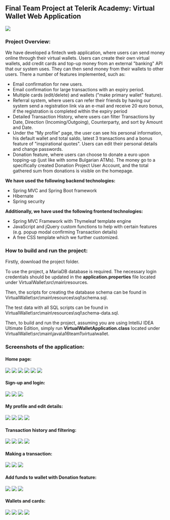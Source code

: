 ## Final Team Project at Telerik Academy: Virtual Wallet Web Application
![](application-screenshots/logo.PNG)


### Project Overview: 
We have developed a fintech web application, where users can send money online through their virtual wallets. Users can create their own virtual wallets, add credit cards and top-up money from an external "banking" API that our system uses. They can then send money from their wallets to other users. There a number of features implemented, such as:
* Email confirmation for new users.
* Email confirmation for large transactions with an expiry period.
* Multiple cards (edit/delete) and wallets ("make primary wallet" feature).
* Referral system, where users can refer their friends by having our system send a registration link via an e-mail and receive 20 euro bonus, if the registration is completed within the expiry period
* Detailed Transaction History, where users can filter Transactions by Date, Direction (Incoming/Outgoing), Counterparty, and sort by Amount and Date.
* Under the "My profile" page, the user can see his personal information, his default wallet and total saldo, latest 3 transactions and a bonus feature of "inspirational quotes". Users can edit their personal details and change passwords. 
* Donation feature, where users can choose to donate a euro upon topping-up (just like with some Bulgarian ATMs). The money go to a specifically created Donation Project User Account, and the total gathered sum from donations is visible on the homepage.

**We have used the following backend technologies:**
* Spring MVC and Spring Boot framework
* Hibernate
* Spring security

**Additionally, we have used the following frontend technologies:**
* Spring MVC Framework with Thymeleaf template engine
* JavaScript and jQuery custom functions to help with certain features (e.g. popup modal confirming Transaction details)
* A free CSS template which we further customized.

### How to build and run the project:

Firstly, download the project folder. 

To use the project, a MariaDB database is required. The necessary login credentials should be updated in the **application.properties** file located under VirtualWallet\src\main\resources.

Then, the scripts for creating the database schema can be found in VirtualWallet\src\main\resources\sql\schema.sql.

The test data with all SQL scripts can be found in VirtualWallet\src\main\resources\sql\schema-data.sql.

Then, to build and run the project, assuming you are using IntelliJ IDEA Ultimate Edition, simply run **VirtualWalletApplication.class** located under VirtualWallet\src\main\java\a16team1\virtualwallet.

### Screenshots of the application:

#### Home page:
![](application-screenshots/home/1.PNG)
![](application-screenshots/home/2.PNG)
![](application-screenshots/home/3.PNG)
![](application-screenshots/home/4.PNG)
![](application-screenshots/home/5.PNG)
![](application-screenshots/home/6.PNG)

#### Sign-up and login:
![](application-screenshots/signup/1.PNG)
![](application-screenshots/signup/2.PNG)
![](application-screenshots/signup/3.PNG)

#### My profile and edit details:
![](application-screenshots/my-profile/1.PNG)
![](application-screenshots/my-profile/2.PNG)
![](application-screenshots/my-profile/3.PNG)
![](application-screenshots/my-profile/4.PNG)

#### Transaction history and filtering:
![](application-screenshots/transaction-history/1.PNG)
![](application-screenshots/transaction-history/2.PNG)
![](application-screenshots/transaction-history/3.PNG)
![](application-screenshots/transaction/7.PNG)

#### Making a transaction:
![](application-screenshots/transaction/1.PNG)
![](application-screenshots/transaction/2.PNG)
![](application-screenshots/transaction/3.PNG)

#### Add funds to wallet with Donation feature:
![](application-screenshots/transaction/4.PNG)
![](application-screenshots/transaction/5.PNG)
![](application-screenshots/transaction/6.PNG)

#### Wallets and cards:
![](application-screenshots/wallets/2.PNG)
![](application-screenshots/wallets/3.PNG)
![](application-screenshots/wallets/1.PNG)
![](application-screenshots/cards/1.PNG)
